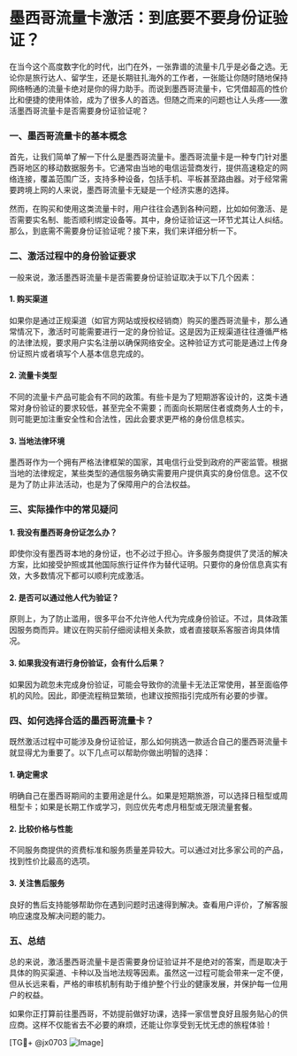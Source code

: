# 墨西哥流量卡激活：到底要不要身份证验证？

在当今这个高度数字化的时代，出门在外，一张靠谱的流量卡几乎是必备之选。无论你是旅行达人、留学生，还是长期驻扎海外的工作者，一张能让你随时随地保持网络畅通的流量卡绝对是你的得力助手。而说到墨西哥流量卡，它凭借超高的性价比和便捷的使用体验，成为了很多人的首选。但随之而来的问题也让人头疼——激活墨西哥流量卡是否需要身份证验证呢？

### 一、墨西哥流量卡的基本概念

首先，让我们简单了解一下什么是墨西哥流量卡。墨西哥流量卡是一种专门针对墨西哥地区的移动数据服务卡。它通常由当地的电信运营商发行，提供高速稳定的网络连接，覆盖范围广泛，支持多种设备，包括手机、平板甚至路由器。对于经常需要跨境上网的人来说，墨西哥流量卡无疑是一个经济实惠的选择。

然而，在购买和使用这类流量卡时，用户往往会遇到各种问题，比如如何激活、是否需要实名制、能否顺利绑定设备等。其中，身份证验证这一环节尤其让人纠结。那么，到底需不需要身份证验证呢？接下来，我们来详细分析一下。

### 二、激活过程中的身份验证要求

一般来说，激活墨西哥流量卡是否需要身份证验证取决于以下几个因素：

#### 1. 购买渠道
如果你是通过正规渠道（如官方网站或授权经销商）购买的墨西哥流量卡，那么通常情况下，激活时可能需要进行一定的身份验证。这是因为正规渠道往往遵循严格的法律法规，要求用户实名注册以确保网络安全。这种验证方式可能是通过上传身份证照片或者填写个人基本信息完成的。

#### 2. 流量卡类型
不同的流量卡产品可能会有不同的政策。有些卡是为了短期游客设计的，这类卡通常对身份验证的要求较低，甚至完全不需要；而面向长期居住者或商务人士的卡，则可能更加注重安全性和合法性，因此会要求更严格的身份信息核实。

#### 3. 当地法律环境
墨西哥作为一个拥有严格法律框架的国家，其电信行业受到政府的严密监管。根据当地的法律规定，某些类型的通信服务确实需要用户提供真实的身份信息。这不仅是为了防止非法活动，也是为了保障用户的合法权益。

### 三、实际操作中的常见疑问

#### 1. 我没有墨西哥身份证怎么办？
即使你没有墨西哥本地的身份证，也不必过于担心。许多服务商提供了灵活的解决方案，比如接受护照或其他国际旅行证件作为替代证明。只要你的身份信息真实有效，大多数情况下都可以顺利完成激活。

#### 2. 是否可以通过他人代为验证？
原则上，为了防止滥用，很多平台不允许他人代为完成身份验证。不过，具体政策因服务商而异。建议在购买前仔细阅读相关条款，或者直接联系客服咨询具体情况。

#### 3. 如果我没有进行身份验证，会有什么后果？
如果因为疏忽未完成身份验证，可能会导致你的流量卡无法正常使用，甚至面临停机的风险。因此，即便流程稍显繁琐，也建议按照指引完成所有必要的步骤。

### 四、如何选择合适的墨西哥流量卡？

既然激活过程中可能涉及身份证验证，那么如何挑选一款适合自己的墨西哥流量卡就显得尤为重要了。以下几点可以帮助你做出明智的选择：

#### 1. 确定需求
明确自己在墨西哥期间的主要用途是什么。如果是短期旅游，可以选择日租型或周租型卡；如果是长期工作或学习，则应优先考虑月租型或无限流量套餐。

#### 2. 比较价格与性能
不同服务商提供的资费标准和服务质量差异较大。可以通过对比多家公司的产品，找到性价比最高的选项。

#### 3. 关注售后服务
良好的售后支持能够帮助你在遇到问题时迅速得到解决。查看用户评价，了解客服响应速度及解决问题的能力。

### 五、总结

总的来说，激活墨西哥流量卡是否需要身份证验证并不是绝对的答案，而是取决于具体的购买渠道、卡种以及当地法规等因素。虽然这一过程可能会带来一定不便，但从长远来看，严格的审核机制有助于维护整个行业的健康发展，并保护每一位用户的权益。

如果你正打算前往墨西哥，不妨提前做好功课，选择一家信誉良好且服务贴心的供应商。这样不仅能省去不必要的麻烦，还能让你享受到无忧无虑的旅程体验！

[TG💪+ @jx0703 ![Image](https://github.com/user-attachments/assets/dbca1d08-cadb-493c-b0ec-ad6f7a83f270)]